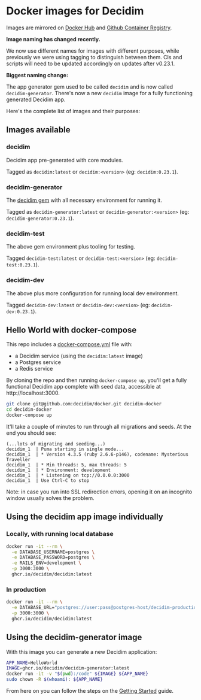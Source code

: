 # Docker images for Decidim 

Images are mirrored on [Docker Hub](https://hub.docker.com/u/decidim) and [Github Container Registry](https://github.com/orgs/decidim/packages).

**Image naming has changed recently.**

We now use different names for images with different purposes, while previously we were using tagging to distinguish between them. CIs and scripts will need to be updated accordingly on updates after v0.23.1.

**Biggest naming change:** 

The app generator gem used to be called `decidim` and is now called `decidim-generator`. There's now a new `decidim` image for a fully functioning generated Decidim app.

Here's the complete list of images and their purposes:

## Images available

### decidim

Decidim app pre-generated with core modules.

Tagged as `decidim:latest` or `decidim:<version>` (eg: `decidim:0.23.1`). 

### decidim-generator

The [decidim gem](https://rubygems.org/gems/decidim) with all necessary environment for running it.

Tagged as `decidim-generator:latest` or `decidim-generator:<version>` (eg: `decidim-generator:0.23.1`).

### decidim-test

The above gem environment plus tooling for testing.

Tagged `decidim-test:latest` or `decidim-test:<version>` (eg: `decidim-test:0.23.1`).

### decidim-dev

The above plus more configuration for running local dev environment.

Tagged `decidim-dev:latest` or `decidim-dev:<version>` (eg: `decidim-dev:0.23.1`).

## Hello World with docker-compose

This repo includes a [docker-compose.yml](docker-compose.yml) file with:

- a Decidim service (using the `decidim:latest` image)
- a Postgres service
- a Redis service

By cloning the repo and then running `docker-compose up`, you'll get a fully functional Decidim app complete with seed data, accessible at http://localhost:3000.

```bash
git clone git@github.com:decidim/docker.git decidim-docker
cd decidim-docker
docker-compose up
```
It'll take a couple of minutes to run through all migrations and seeds. At the end you should see:

```
(...lots of migrating and seeding...)
decidim_1  | Puma starting in single mode...
decidim_1  | * Version 4.3.5 (ruby 2.6.6-p146), codename: Mysterious Traveller
decidim_1  | * Min threads: 5, max threads: 5
decidim_1  | * Environment: development
decidim_1  | * Listening on tcp://0.0.0.0:3000
decidim_1  | Use Ctrl-C to stop
```

Note: in case you run into SSL redirection errors, opening it on an incognito window usually solves the problem.

## Using the decidim app image individually

### Locally, with running local database

```bash
docker run -it --rm \
  -e DATABASE_USERNAME=postgres \
  -e DATABASE_PASSWORD=postgres \
  -e RAILS_ENV=development \
  -p 3000:3000 \
  ghcr.io/decidim/decidim:latest
```

### In production

```bash
docker run -it --rm \
  -e DATABASE_URL="postgres://user:pass@postgres-host/decidim-production-db" \
  -p 3000:3000 \
  ghcr.io/decidim/decidim:latest
```

## Using the decidim-generator image

With this image you can generate a new Decidim application:

```bash
APP_NAME=HelloWorld
IMAGE=ghcr.io/decidim/decidim-generator:latest
docker run -it -v "$(pwd):/code" ${IMAGE} ${APP_NAME}
sudo chown -R $(whoami): ${APP_NAME}
```

From here on you can follow the steps on the [Getting Started](https://github.com/decidim/decidim/blob/master/docs/getting_started.md) guide.

